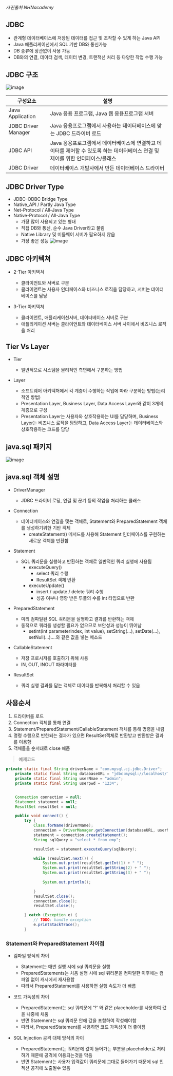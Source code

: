 ###### 사진출처 NHNacademy

## JDBC
+ 관계형 데이터베이스에 저장된 데이터를 접근 및 조작할 수 있게 하는 Java API
+ Java 애플리케이션에서 SQL 기반 DB와 통신가능
+ DB 종류에 상관없이 사용 가능
+ DB와의 연결, 데이터 검색, 데이터 변경, 트랜잭션 처리 등 다양한 작업 수행 가능

## JDBC 구조
![image](https://user-images.githubusercontent.com/94053008/235392787-790af12d-19ee-4a61-8304-5805c4e4372c.png)


| 구성요소 | 설명 |
| ---- | --- |
| Java Application | Java 응용 프로그램, Java 웹 응용프로그램 서버|
| JDBC Driver Manager | Java 응용프로그램에서 사용하는 데이터베이스에 맞는 JDBC 드라이버 로드 |
| JDBC API | Java 응용프로그램에서 데이터베이스에 연결하고 데이터를 제어할 수 있도록 하는 데이터베이스 연결 및 제어를 위한 인터페이스/클래스|
| JDBC Driver| 데이터베이스 개발사에서 만든 데이터베이스 드라이버|

## JDBC Driver Type
+ JDBC-ODBC Bridge Type
+ Native_API / Partly Java Type
+ Net-Protocol / All-Java Type
+ Native-Protocol / All-Java Type
  - 가장 많이 사용되고 있는 형태
  - 직접 DB와 통신, 순수 Java Driver라고 불림
  - Native Library 및 미들웨어 서버가 필요하지 않음
  - 가장 좋은 성능
![image](https://user-images.githubusercontent.com/94053008/235394380-850fc28c-aa59-41eb-9015-1ac5f747d01f.png)




## JDBC 아키텍쳐
+ 2-Tier 아키텍쳐
  - 클라이언트와 서버로 구분
  - 클라이언트는 사용자 인터페이스와 비즈니스 로직을 담당하고, 서버는 데이터베이스를 담당
  
+ 3-Tier 아키텍쳐
  - 클라이언트, 애플리케이션서버, 데이터베이스 서버로 구분
  - 애플리케이션 서버는 클라이언트와 데이터베이스 서버 사이에서 비즈니스 로직을 처리

## Tier Vs Layer
+ Tier
  - 일반적으로 시스템을 물리적인 측면에서 구분하는 방법

+ Layer
  - 소프트웨어 아키텍처에서 각 계층이 수행하는 작업에 따라 구분하는 방법(논리적인 방법)
  - Presentation Layer, Business Layer, Data Access Layer와 같이 3개의 계층으로 구성
  - Presentation Layer는 사용자와 상호작용하는 UI를 담당하며, Business Layer는 비즈니스 로직을 담당하고, Data Access Layer는 데이터베이스와 상호작용하는 코드를 담당
 
 
## java.sql 패키지
![image](https://user-images.githubusercontent.com/94053008/235394665-4d79054f-ecaa-46f3-b9f6-5b9c18e714d7.png)

## java.sql 객체 설명

+ DriverManager
  - JDBC 드라이버 로딩, 연결 및 끊기 등의 작업을 처리하는 클래스
 
+ Connection
   - 데이터베이스와 연결을 맺는 객체로, Statement와 PreparedStatement 객체를 생성하기위한 기반 객체
      - createStatement() 메서드를 사용해 Statement 인터페이스를 구현하는 새로운 객체를 반환함

+ Statement
  - SQL 쿼리문을 실행하고 반환하는 객체로 일반적인 쿼리 실행에 사용됨
      - executeQuery()
          + select 쿼리 수행
          + ResultSet 객체 반환
      - executeUpdate()
          + insert / update / delete 쿼리 수행
          + 성공 여부나 영향 받은 투플의 수를 int 타입으로 반환

+ PreparedStatement
  - 미리 컴파일된 SQL 쿼리문을 실행하고 결과를 반환하는 객체
  - 동적으로 쿼리를 생성할 필요가 없으므로 보안성과 성능이 뛰어남
    - setint(int parameterindex, int value), setString(...), setDate(...), setNull(...)....와 같은 값을 넣는 메소드 

+ CallableStatement
  - 저장 프로시저를 호출하기 위해 사용
  - IN, OUT, INOUT 파라미터를 

+ ResultSet
  - 쿼리 실행 결과를 담는 객체로 데이터를 반복해서 처리할 수 있음

## 사용순서
1. 드라이버를 로드
2. Connection 객체를 통해 연결
3. Statement/PreparedStatement/CallableStatement 객체를 통해 명령을 내림
4. 명령 수행으로 반한되는 결과가 있으면 ResultSet객체로 반환받고 반환받은 결과를 이용함
5. 객체들을 순서대로 close 해줌


> 예제코드
```java
private static final String driverName = "com.mysql.cj.jdbc.Driver";
    private static final String databaseURL = "jdbc:mysql://localhost/TEST";
    private static final String userNmae = "admin";
    private static final String userpwd = "1234";


    Connection connection = null;
    Statement statement = null;
    ResultSet resultSet = null;

    public void connect() {
        try {
            Class.forName(driverName);
            connection = DriverManager.getConnection(databaseURL, userNmae, userpwd);
            statement = connection.createStatement();
            String sqlQuery = "select * from emp";

            resultSet = statement.executeQuery(sqlQuery);

            while (resultSet.next()) {
                System.out.print(resultSet.getInt(1) + " ");
                System.out.print(resultSet.getString(2) + " ");
                System.out.print(resultSet.getString(3) + " ");
             
                System.out.println();

            }
            resultSet.close();
            connection.close();
            resultSet.close();

        } catch (Exception e) {
            // TODO: handle exception
            e.printStackTrace();
        }

```

### Statement와 PreparedStatement 차이점
+ 컴파일 방식의 차이
  -  Statement는 매번 실행 시에 sql 쿼리문을 실행
  -  PreparedStatements는 처음 실행 시에 sql 쿼리문을 컴파일한 이후에는 컴파일 없이 캐시에서 재사용함
  -  따라서 PreparedStatement를 사용하면 실행 속도가 더 빠름

+ 코드 가독성의 차이
  - PreparedStatement는 sql 쿼리문에 '?' 와 같은 placeholder를 사용하여 값을 나중에 채움
  - 반면 Statement는 sql 쿼리문 안에 값을 포함하여 작성해야함
  - 따라서, PreparedStatement를 사용하면 코드 가독성이 더 좋아짐

+ SQL Injection 공격 대체 방식의 차이
  - PreparedStatement는 쿼리문에 값이 들어가는 부분을 placeholder로 처리하기 때문에 공격에 이용되는것을 막음
  - 반면 Statement는 사용자 입력값이 쿼리문에 그대로 들어가기 때문에 sql 인젝션 공격에 노출될수 있음
  








